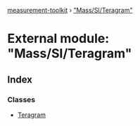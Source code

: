 [measurement-toolkit](../README.md) › ["Mass/SI/Teragram"](_mass_si_teragram_.md)

# External module: "Mass/SI/Teragram"

## Index

### Classes

* [Teragram](../classes/_mass_si_teragram_.teragram.md)

